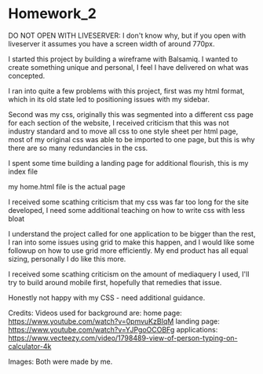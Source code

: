# Homework_2
DO NOT OPEN WITH LIVESERVER: I don't know why, but if you open with liveserver it assumes you have a screen width of around 770px.

I started this project by building a wireframe with Balsamiq. I wanted to create something unique and personal, I feel I have delivered on what was concepted.

I ran into quite a few problems with this project, first was my html format, which in its old state led to positioning issues with my sidebar.

Second was my css, originally this was segmented into a different css page for each section of the website, I received criticism that this was not industry standard and to move all css to one style sheet per html page, most of my original css was able to be imported to one page, but this is why there are so many redundancies in the css.

I spent some time building a landing page for additional flourish, this is my index file

my home.html file is the actual page

I received some scathing criticism that my css was far too long for the site developed, I need some additional teaching on how to write css with less bloat

I understand the project called for one application to be bigger than the rest, I ran into some issues using grid to make this happen, and I would like some followup on how to use grid more efficiently. My end product has all equal sizing, personally I do like this more.

I received some scathing criticism on the amount of mediaquery I used, I'll try to build around mobile first, hopefully that remedies that issue.

Honestly not happy with my CSS - need additional guidance.

Credits:
Videos used for background are:
home page: https://www.youtube.com/watch?v=0pmvuKzBIqM
landing page: https://www.youtube.com/watch?v=YJPgoOCOBFg
applications: https://www.vecteezy.com/video/1798489-view-of-person-typing-on-calculator-4k

Images:
Both were made by me.